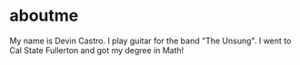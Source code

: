 # aboutme

My name is Devin Castro.  I play guitar for the band "The Unsung".  I went to Cal State Fullerton and got my degree in Math!